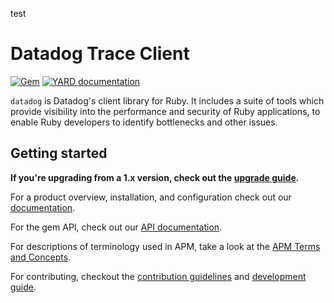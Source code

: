 test

# Datadog Trace Client

[![Gem](https://img.shields.io/gem/v/datadog)](https://rubygems.org/gems/datadog/)
[![YARD documentation](https://img.shields.io/badge/YARD-documentation-blue)][api docs]

``datadog`` is Datadog's client library for Ruby. It includes a suite of tools which provide visibility into the performance and security of Ruby applications, to enable Ruby developers to identify bottlenecks and other issues.

## Getting started

**If you're upgrading from a 1.x version, check out the [upgrade guide](https://github.com/DataDog/dd-trace-rb/blob/release/docs/UpgradeGuide2.md).**

For a product overview, installation, and configuration check out our [documentation][public docs].

For the gem API, check out our [API documentation][api docs].

For descriptions of terminology used in APM, take a look at the [APM Terms and Concepts][APM glossary].

For contributing, checkout the [contribution guidelines][contribution docs] and [development guide][development docs].

[public docs]: https://docs.datadoghq.com/tracing/setup/ruby/
[api docs]: https://datadog.github.io/dd-trace-rb/
[APM glossary]: https://docs.datadoghq.com/tracing/glossary/
[contribution docs]: https://github.com/DataDog/dd-trace-rb/blob/master/CONTRIBUTING.md
[development docs]: https://github.com/DataDog/dd-trace-rb/blob/master/docs/DevelopmentGuide.md
